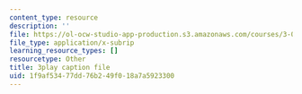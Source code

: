 ```yaml
---
content_type: resource
description: ''
file: https://ol-ocw-studio-app-production.s3.amazonaws.com/courses/3-091sc-introduction-to-solid-state-chemistry-fall-2010/1f9af53477dd76b249f018a7a5923300_p6isgsReWmI.srt
file_type: application/x-subrip
learning_resource_types: []
resourcetype: Other
title: 3play caption file
uid: 1f9af534-77dd-76b2-49f0-18a7a5923300
---
```

